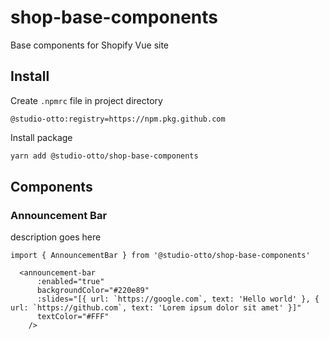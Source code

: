 # shop-base-components
Base components for Shopify Vue site

## Install

Create `.npmrc` file in project directory
```
@studio-otto:registry=https://npm.pkg.github.com
```

Install package
```bash
yarn add @studio-otto/shop-base-components
```

## Components

### Announcement Bar

description goes here

```
import { AnnouncementBar } from '@studio-otto/shop-base-components'

  <announcement-bar
      :enabled="true"
      backgroundColor="#220e89"
      :slides="[{ url: `https://google.com`, text: 'Hello world' }, { url: `https://github.com`, text: 'Lorem ipsum dolor sit amet' }]"
      textColor="#FFF"
    />
```
